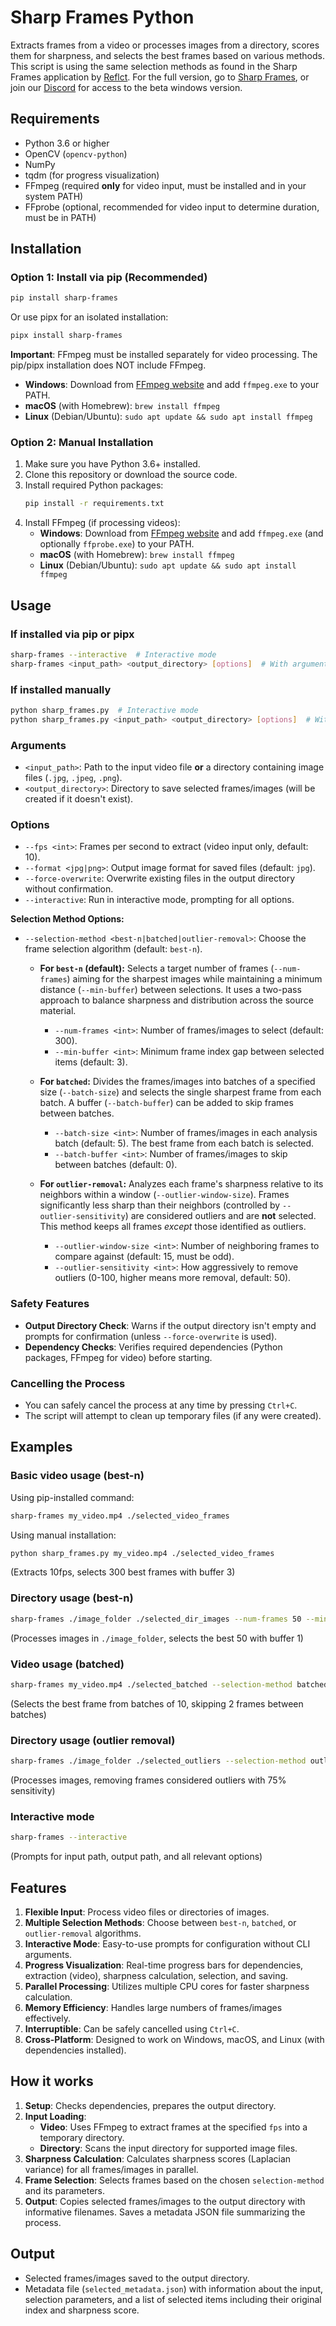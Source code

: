 # Sharp Frames Python

Extracts frames from a video or processes images from a directory, scores them for sharpness, and selects the best frames based on various methods. This script is using the same selection methods as found in the Sharp Frames application by [Reflct](https://reflct.app). For the full version, go to [Sharp Frames](https://sharp-frames.reflct.app), or join our [Discord](https://discord.gg/rfYNxSw3yx) for access to the beta windows version.

## Requirements

- Python 3.6 or higher
- OpenCV (`opencv-python`)
- NumPy
- tqdm (for progress visualization)
- FFmpeg (required **only** for video input, must be installed and in your system PATH)
- FFprobe (optional, recommended for video input to determine duration, must be in PATH)

## Installation

### Option 1: Install via pip (Recommended)

```bash
pip install sharp-frames
```

Or use pipx for an isolated installation:

```bash
pipx install sharp-frames
```

**Important**: FFmpeg must be installed separately for video processing. The pip/pipx installation does NOT include FFmpeg.

- **Windows**: Download from [FFmpeg website](https://ffmpeg.org/download.html) and add `ffmpeg.exe` to your PATH.
- **macOS** (with Homebrew): `brew install ffmpeg`
- **Linux** (Debian/Ubuntu): `sudo apt update && sudo apt install ffmpeg`

### Option 2: Manual Installation

1.  Make sure you have Python 3.6+ installed.
2.  Clone this repository or download the source code.
3.  Install required Python packages:
    ```bash
    pip install -r requirements.txt
    ```
4.  Install FFmpeg (if processing videos):
    *   **Windows**: Download from [FFmpeg website](https://ffmpeg.org/download.html) and add `ffmpeg.exe` (and optionally `ffprobe.exe`) to your PATH.
    *   **macOS** (with Homebrew): `brew install ffmpeg`
    *   **Linux** (Debian/Ubuntu): `sudo apt update && sudo apt install ffmpeg`

## Usage

### If installed via pip or pipx

```bash
sharp-frames --interactive  # Interactive mode
sharp-frames <input_path> <output_directory> [options]  # With arguments
```

### If installed manually

```bash
python sharp_frames.py  # Interactive mode
python sharp_frames.py <input_path> <output_directory> [options]  # With arguments
```

### Arguments

-   `<input_path>`: Path to the input video file **or** a directory containing image files (`.jpg`, `.jpeg`, `.png`).
-   `<output_directory>`: Directory to save selected frames/images (will be created if it doesn't exist).

### Options

-   `--fps <int>`: Frames per second to extract (video input only, default: 10).
-   `--format <jpg|png>`: Output image format for saved files (default: `jpg`).
-   `--force-overwrite`: Overwrite existing files in the output directory without confirmation.
-   `--interactive`: Run in interactive mode, prompting for all options.

**Selection Method Options:**

-   `--selection-method <best-n|batched|outlier-removal>`: Choose the frame selection algorithm (default: `best-n`).

    -   **For `best-n` (default):** Selects a target number of frames (`--num-frames`) aiming for the sharpest images while maintaining a minimum distance (`--min-buffer`) between selections. It uses a two-pass approach to balance sharpness and distribution across the source material.
        -   `--num-frames <int>`: Number of frames/images to select (default: 300).
        -   `--min-buffer <int>`: Minimum frame index gap between selected items (default: 3).

    -   **For `batched`:** Divides the frames/images into batches of a specified size (`--batch-size`) and selects the single sharpest frame from each batch. A buffer (`--batch-buffer`) can be added to skip frames between batches.
        -   `--batch-size <int>`: Number of frames/images in each analysis batch (default: 5). The best frame from each batch is selected.
        -   `--batch-buffer <int>`: Number of frames/images to skip between batches (default: 0).

    -   **For `outlier-removal`:** Analyzes each frame's sharpness relative to its neighbors within a window (`--outlier-window-size`). Frames significantly less sharp than their neighbors (controlled by `--outlier-sensitivity`) are considered outliers and are **not** selected. This method keeps all frames *except* those identified as outliers.
        -   `--outlier-window-size <int>`: Number of neighboring frames to compare against (default: 15, must be odd).
        -   `--outlier-sensitivity <int>`: How aggressively to remove outliers (0-100, higher means more removal, default: 50).

### Safety Features

-   **Output Directory Check**: Warns if the output directory isn't empty and prompts for confirmation (unless `--force-overwrite` is used).
-   **Dependency Checks**: Verifies required dependencies (Python packages, FFmpeg for video) before starting.

### Cancelling the Process

-   You can safely cancel the process at any time by pressing `Ctrl+C`.
-   The script will attempt to clean up temporary files (if any were created).

## Examples

### Basic video usage (best-n)

Using pip-installed command:
```bash
sharp-frames my_video.mp4 ./selected_video_frames
```

Using manual installation:
```bash
python sharp_frames.py my_video.mp4 ./selected_video_frames
```
(Extracts 10fps, selects 300 best frames with buffer 3)

### Directory usage (best-n)

```bash
sharp-frames ./image_folder ./selected_dir_images --num-frames 50 --min-buffer 1
```
(Processes images in `./image_folder`, selects the best 50 with buffer 1)

### Video usage (batched)

```bash
sharp-frames my_video.mp4 ./selected_batched --selection-method batched --batch-size 10 --batch-buffer 2
```
(Selects the best frame from batches of 10, skipping 2 frames between batches)

### Directory usage (outlier removal)

```bash
sharp-frames ./image_folder ./selected_outliers --selection-method outlier-removal --outlier-sensitivity 75
```
(Processes images, removing frames considered outliers with 75% sensitivity)

### Interactive mode

```bash
sharp-frames --interactive
```
(Prompts for input path, output path, and all relevant options)

## Features

1.  **Flexible Input**: Process video files or directories of images.
2.  **Multiple Selection Methods**: Choose between `best-n`, `batched`, or `outlier-removal` algorithms.
3.  **Interactive Mode**: Easy-to-use prompts for configuration without CLI arguments.
4.  **Progress Visualization**: Real-time progress bars for dependencies, extraction (video), sharpness calculation, selection, and saving.
5.  **Parallel Processing**: Utilizes multiple CPU cores for faster sharpness calculation.
6.  **Memory Efficiency**: Handles large numbers of frames/images effectively.
7.  **Interruptible**: Can be safely cancelled using `Ctrl+C`.
8.  **Cross-Platform**: Designed to work on Windows, macOS, and Linux (with dependencies installed).

## How it works

1.  **Setup**: Checks dependencies, prepares the output directory.
2.  **Input Loading**:
    *   **Video**: Uses FFmpeg to extract frames at the specified `fps` into a temporary directory.
    *   **Directory**: Scans the input directory for supported image files.
3.  **Sharpness Calculation**: Calculates sharpness scores (Laplacian variance) for all frames/images in parallel.
4.  **Frame Selection**: Selects frames based on the chosen `selection-method` and its parameters.
5.  **Output**: Copies selected frames/images to the output directory with informative filenames. Saves a metadata JSON file summarizing the process.

## Output

-   Selected frames/images saved to the output directory.
-   Metadata file (`selected_metadata.json`) with information about the input, selection parameters, and a list of selected items including their original index and sharpness score. 
